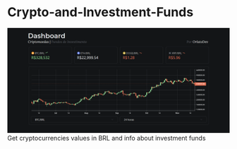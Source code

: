 # Crypto-and-Investment-Funds
<img src="https://github.com/OrlatoDev/Crypto-and-Investment-Funds/blob/main/banner.png"></img>
Get cryptocurrencies values in BRL and info about investment funds

